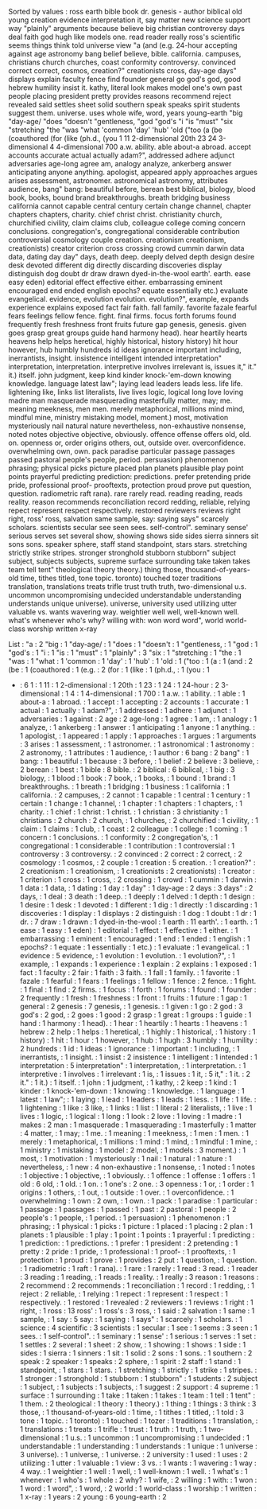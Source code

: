 Sorted by values :
ross earth bible book dr. genesis - author biblical old young creation evidence interpretation it, say matter new science support way "plainly" arguments because believe big christian controversy days deal faith god hugh like models one. read reader really ross's scientific seems things think told universe view "a (and (e.g. 24-hour accepting against age astronomy bang belief believe, bible. california. campuses, christians church churches, coast conformity controversy. convinced correct correct, cosmos, creation?" creationists cross, day-age days" displays explain faculty fence find founder general go god's god, good hebrew humility insist it. kathy, literal look makes model one's own past people placing president pretty provides reasons recommend reject revealed said settles sheet solid southern speak speaks spirit students suggest them. universe. uses whole wife, word, years young-earth "big "day-age/ "does "doesn't "gentleness, "god "god's "i "is "must" "six "stretching "the "was "what 'common 'day' 'hub' 'old ("too (a (be (coauthored (for (like (ph.d., (you 1 11 2-dimensional 20th 23 24 3-dimensional 4 4-dimensional 700 a.w. ability. able about-a abroad. accept accounts accurate actual actually adam?", addressed adhere adjunct adversaries age-long agree am, analogy analyze, ankerberg answer anticipating anyone anything. apologist, appeared apply approaches argues arises assessment, astronomer. astronomical astronomy, attributes audience, bang" bang: beautiful before, berean best biblical, biology, blood book, books, bound brand breakthroughs. breath bridging business california cannot capable central century certain change channel, chapter chapters chapters, charity. chief christ christ. christianity church, churchified civility, claim claims club, colleague college coming concern conclusions. congregation's, congregational considerable contribution controversial cosmology couple creation. creationism creationism, creationists) creator criterion cross crossing crowd cummin darwin data data, dating day day" days, death deep. deeply delved depth design desire desk devoted different dig directly discarding discoveries display distinguish dog doubt dr draw drawn dyed-in-the-wool earth'. earth. ease easy eden) editorial effect effective either. embarrassing eminent encouraged end ended english epochs? equate essentially etc.) evaluate evangelical. evidence, evolution evolution. evolution?", example, expands experience explains exposed fact fair faith. fall family. favorite fazale fearful fears feelings fellow fence. fight. final firms. focus forth forums found frequently fresh freshness front fruits future gap genesis, genesis. given goes grasp great groups guide hand harmony head). hear heartily hearts heavens help helps heretical, highly historical, history history) hit hour however, hub humbly hundreds id ideas ignorance important including, inerrantists, insight. insistence intelligent intended interpretation" interpretation, interpretation. interpretive involves irrelevant is, issues it," it." it.) itself. john judgment, keep kind kinder knock-'em-down knowing knowledge. language latest law"; laying lead leaders leads less. life life. lightening like, links list literalists, live lives logic, logical long love loving madre man masquerade masquerading masterfully matter, may; me. meaning meekness, men men. merely metaphorical, millions mind mind, mindful mine, ministry mistaking model, moment.) most, motivation mysteriously nail natural nature nevertheless, non-exhaustive nonsense, noted notes objective objective, obviously. offence offense offers old, old. on. openness or, order origins others, out, outside over. overconfidence. overwhelming own, own. pack paradise particular passage passages passed pastoral people's people, period. persuasion) phenomenon phrasing; physical picks picture placed plan planets plausible play point points prayerful predicting prediction: predictions. prefer pretending pride pride, professional proof- prooftexts, protection proud prove put question, question. radiometric raft rana). rare rarely read. reading reading, reads reality. reason recommends reconciliation record redding, reliable, relying repect represent respect respectively. restored reviewers reviews right right, ross' ross, salvation same sample, say: saying says" scarcely scholars. scientists secular see seen sees. self-control". seminary sense' serious serves set several show, showing shows side sides sierra sinners sit sons sons. speaker sphere, staff stand standpoint, stars stars. stretching strictly strike stripes. stronger stronghold stubborn stubborn" subject subject, subjects subjects, supreme surface surrounding take taken takes team tell tent" theological theory theory.) thing those, thousand-of-years-old time, tithes titled, tone topic. toronto) touched tozer traditions translation, translations treats trifle trust truth truth, two-dimensional u.s. uncommon uncompromising undecided understandable understanding understands unique universe). universe, university used utilizing utter valuable vs. wants wavering way. weightier well well, well-known well. what's whenever who's why? willing with: won word word", world world-class worship written x-ray 

List :
"a : 2
"big : 1
"day-age/ : 1
"does : 1
"doesn't : 1
"gentleness, : 1
"god : 1
"god's : 1
"i : 1
"is : 1
"must" : 1
"plainly" : 3
"six : 1
"stretching : 1
"the : 1
"was : 1
"what : 1
'common : 1
'day' : 1
'hub' : 1
'old : 1
("too : 1
(a : 1
(and : 2
(be : 1
(coauthored : 1
(e.g. : 2
(for : 1
(like : 1
(ph.d., : 1
(you : 1
- : 6
1 : 1
11 : 1
2-dimensional : 1
20th : 1
23 : 1
24 : 1
24-hour : 2
3-dimensional : 1
4 : 1
4-dimensional : 1
700 : 1
a.w. : 1
ability. : 1
able : 1
about-a : 1
abroad. : 1
accept : 1
accepting : 2
accounts : 1
accurate : 1
actual : 1
actually : 1
adam?", : 1
addressed : 1
adhere : 1
adjunct : 1
adversaries : 1
against : 2
age : 2
age-long : 1
agree : 1
am, : 1
analogy : 1
analyze, : 1
ankerberg : 1
answer : 1
anticipating : 1
anyone : 1
anything. : 1
apologist, : 1
appeared : 1
apply : 1
approaches : 1
argues : 1
arguments : 3
arises : 1
assessment, : 1
astronomer. : 1
astronomical : 1
astronomy : 2
astronomy, : 1
attributes : 1
audience, : 1
author : 6
bang : 2
bang" : 1
bang: : 1
beautiful : 1
because : 3
before, : 1
belief : 2
believe : 3
believe, : 2
berean : 1
best : 1
bible : 8
bible. : 2
biblical : 6
biblical, : 1
big : 3
biology, : 1
blood : 1
book : 7
book, : 1
books, : 1
bound : 1
brand : 1
breakthroughs. : 1
breath : 1
bridging : 1
business : 1
california : 1
california. : 2
campuses, : 2
cannot : 1
capable : 1
central : 1
century : 1
certain : 1
change : 1
channel, : 1
chapter : 1
chapters : 1
chapters, : 1
charity. : 1
chief : 1
christ : 1
christ. : 1
christian : 3
christianity : 1
christians : 2
church : 2
church, : 1
churches, : 2
churchified : 1
civility, : 1
claim : 1
claims : 1
club, : 1
coast : 2
colleague : 1
college : 1
coming : 1
concern : 1
conclusions. : 1
conformity : 2
congregation's, : 1
congregational : 1
considerable : 1
contribution : 1
controversial : 1
controversy : 3
controversy. : 2
convinced : 2
correct : 2
correct, : 2
cosmology : 1
cosmos, : 2
couple : 1
creation : 5
creation. : 1
creation?" : 2
creationism : 1
creationism, : 1
creationists : 2
creationists) : 1
creator : 1
criterion : 1
cross : 1
cross, : 2
crossing : 1
crowd : 1
cummin : 1
darwin : 1
data : 1
data, : 1
dating : 1
day : 1
day" : 1
day-age : 2
days : 3
days" : 2
days, : 1
deal : 3
death : 1
deep. : 1
deeply : 1
delved : 1
depth : 1
design : 1
desire : 1
desk : 1
devoted : 1
different : 1
dig : 1
directly : 1
discarding : 1
discoveries : 1
display : 1
displays : 2
distinguish : 1
dog : 1
doubt : 1
dr : 1
dr. : 7
draw : 1
drawn : 1
dyed-in-the-wool : 1
earth : 11
earth'. : 1
earth. : 1
ease : 1
easy : 1
eden) : 1
editorial : 1
effect : 1
effective : 1
either. : 1
embarrassing : 1
eminent : 1
encouraged : 1
end : 1
ended : 1
english : 1
epochs? : 1
equate : 1
essentially : 1
etc.) : 1
evaluate : 1
evangelical. : 1
evidence : 5
evidence, : 1
evolution : 1
evolution. : 1
evolution?", : 1
example, : 1
expands : 1
experience : 1
explain : 2
explains : 1
exposed : 1
fact : 1
faculty : 2
fair : 1
faith : 3
faith. : 1
fall : 1
family. : 1
favorite : 1
fazale : 1
fearful : 1
fears : 1
feelings : 1
fellow : 1
fence : 2
fence. : 1
fight. : 1
final : 1
find : 2
firms. : 1
focus : 1
forth : 1
forums : 1
found : 1
founder : 2
frequently : 1
fresh : 1
freshness : 1
front : 1
fruits : 1
future : 1
gap : 1
general : 2
genesis : 7
genesis, : 1
genesis. : 1
given : 1
go : 2
god : 3
god's : 2
god, : 2
goes : 1
good : 2
grasp : 1
great : 1
groups : 1
guide : 1
hand : 1
harmony : 1
head). : 1
hear : 1
heartily : 1
hearts : 1
heavens : 1
hebrew : 2
help : 1
helps : 1
heretical, : 1
highly : 1
historical, : 1
history : 1
history) : 1
hit : 1
hour : 1
however, : 1
hub : 1
hugh : 3
humbly : 1
humility : 2
hundreds : 1
id : 1
ideas : 1
ignorance : 1
important : 1
including, : 1
inerrantists, : 1
insight. : 1
insist : 2
insistence : 1
intelligent : 1
intended : 1
interpretation : 5
interpretation" : 1
interpretation, : 1
interpretation. : 1
interpretive : 1
involves : 1
irrelevant : 1
is, : 1
issues : 1
it, : 5
it," : 1
it. : 2
it." : 1
it.) : 1
itself. : 1
john : 1
judgment, : 1
kathy, : 2
keep : 1
kind : 1
kinder : 1
knock-'em-down : 1
knowing : 1
knowledge. : 1
language : 1
latest : 1
law"; : 1
laying : 1
lead : 1
leaders : 1
leads : 1
less. : 1
life : 1
life. : 1
lightening : 1
like : 3
like, : 1
links : 1
list : 1
literal : 2
literalists, : 1
live : 1
lives : 1
logic, : 1
logical : 1
long : 1
look : 2
love : 1
loving : 1
madre : 1
makes : 2
man : 1
masquerade : 1
masquerading : 1
masterfully : 1
matter : 4
matter, : 1
may; : 1
me. : 1
meaning : 1
meekness, : 1
men : 1
men. : 1
merely : 1
metaphorical, : 1
millions : 1
mind : 1
mind, : 1
mindful : 1
mine, : 1
ministry : 1
mistaking : 1
model : 2
model, : 1
models : 3
moment.) : 1
most, : 1
motivation : 1
mysteriously : 1
nail : 1
natural : 1
nature : 1
nevertheless, : 1
new : 4
non-exhaustive : 1
nonsense, : 1
noted : 1
notes : 1
objective : 1
objective, : 1
obviously. : 1
offence : 1
offense : 1
offers : 1
old : 6
old, : 1
old. : 1
on. : 1
one's : 2
one. : 3
openness : 1
or, : 1
order : 1
origins : 1
others, : 1
out, : 1
outside : 1
over. : 1
overconfidence. : 1
overwhelming : 1
own : 2
own, : 1
own. : 1
pack : 1
paradise : 1
particular : 1
passage : 1
passages : 1
passed : 1
past : 2
pastoral : 1
people : 2
people's : 1
people, : 1
period. : 1
persuasion) : 1
phenomenon : 1
phrasing; : 1
physical : 1
picks : 1
picture : 1
placed : 1
placing : 2
plan : 1
planets : 1
plausible : 1
play : 1
point : 1
points : 1
prayerful : 1
predicting : 1
prediction: : 1
predictions. : 1
prefer : 1
president : 2
pretending : 1
pretty : 2
pride : 1
pride, : 1
professional : 1
proof- : 1
prooftexts, : 1
protection : 1
proud : 1
prove : 1
provides : 2
put : 1
question, : 1
question. : 1
radiometric : 1
raft : 1
rana). : 1
rare : 1
rarely : 1
read : 3
read. : 1
reader : 3
reading : 1
reading, : 1
reads : 1
reality. : 1
really : 3
reason : 1
reasons : 2
recommend : 2
recommends : 1
reconciliation : 1
record : 1
redding, : 1
reject : 2
reliable, : 1
relying : 1
repect : 1
represent : 1
respect : 1
respectively. : 1
restored : 1
revealed : 2
reviewers : 1
reviews : 1
right : 1
right, : 1
ross : 13
ross' : 1
ross's : 3
ross, : 1
said : 2
salvation : 1
same : 1
sample, : 1
say : 5
say: : 1
saying : 1
says" : 1
scarcely : 1
scholars. : 1
science : 4
scientific : 3
scientists : 1
secular : 1
see : 1
seems : 3
seen : 1
sees. : 1
self-control". : 1
seminary : 1
sense' : 1
serious : 1
serves : 1
set : 1
settles : 2
several : 1
sheet : 2
show, : 1
showing : 1
shows : 1
side : 1
sides : 1
sierra : 1
sinners : 1
sit : 1
solid : 2
sons : 1
sons. : 1
southern : 2
speak : 2
speaker : 1
speaks : 2
sphere, : 1
spirit : 2
staff : 1
stand : 1
standpoint, : 1
stars : 1
stars. : 1
stretching : 1
strictly : 1
strike : 1
stripes. : 1
stronger : 1
stronghold : 1
stubborn : 1
stubborn" : 1
students : 2
subject : 1
subject, : 1
subjects : 1
subjects, : 1
suggest : 2
support : 4
supreme : 1
surface : 1
surrounding : 1
take : 1
taken : 1
takes : 1
team : 1
tell : 1
tent" : 1
them. : 2
theological : 1
theory : 1
theory.) : 1
thing : 1
things : 3
think : 3
those, : 1
thousand-of-years-old : 1
time, : 1
tithes : 1
titled, : 1
told : 3
tone : 1
topic. : 1
toronto) : 1
touched : 1
tozer : 1
traditions : 1
translation, : 1
translations : 1
treats : 1
trifle : 1
trust : 1
truth : 1
truth, : 1
two-dimensional : 1
u.s. : 1
uncommon : 1
uncompromising : 1
undecided : 1
understandable : 1
understanding : 1
understands : 1
unique : 1
universe : 3
universe). : 1
universe, : 1
universe. : 2
university : 1
used : 1
uses : 2
utilizing : 1
utter : 1
valuable : 1
view : 3
vs. : 1
wants : 1
wavering : 1
way : 4
way. : 1
weightier : 1
well : 1
well, : 1
well-known : 1
well. : 1
what's : 1
whenever : 1
who's : 1
whole : 2
why? : 1
wife, : 2
willing : 1
with: : 1
won : 1
word : 1
word", : 1
word, : 2
world : 1
world-class : 1
worship : 1
written : 1
x-ray : 1
years : 2
young : 6
young-earth : 2
